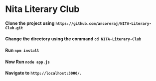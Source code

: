 # Nita Literary Club

#### Clone the project using `https://github.com/ancoreraj/NITA-Literary-Club.git`

#### Change the directory using the command `cd NITA-Literary-Club`

#### Run `npm install`

#### Now Run `node app.js`

#### Navigate to `http://localhost:3000/`.
